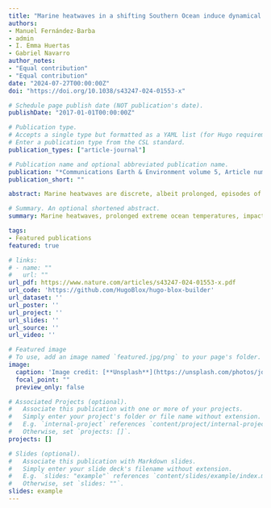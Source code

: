 ```yaml
---
title: "Marine heatwaves in a shifting Southern Ocean induce dynamical changes in primary production"
authors:
- Manuel Fernández-Barba
- admin
- I. Emma Huertas
- Gabriel Navarro
author_notes:
- "Equal contribution"
- "Equal contribution"
date: "2024-07-27T00:00:00Z"
doi: "https://doi.org/10.1038/s43247-024-01553-x"

# Schedule page publish date (NOT publication's date).
publishDate: "2017-01-01T00:00:00Z"

# Publication type.
# Accepts a single type but formatted as a YAML list (for Hugo requirements).
# Enter a publication type from the CSL standard.
publication_types: ["article-journal"]

# Publication name and optional abbreviated publication name.
publication: "*Communications Earth & Environment volume 5, Article number: 404 (2024)*"
publication_short: ""

abstract: Marine heatwaves are discrete, albeit prolonged, episodes of extreme ocean temperatures that are significantly impacting marine ecosystems worldwide. However, there is limited research solely focusing on marine heatwaves and their concomitant effects on ecosystem dynamics in the Southern Ocean, known to play a major role in the Earth’s climate system. Here we use daily high-resolution satellite-derived and modelled data from 1982 to 2021 to characterise general spatiotemporal patterns of marine heatwaves in the Southern Ocean, assess their physical drivers and explore their interconnections with marine biogeochemistry. We find that increasing climate change-related marine heatwave activity, primarily explained by sea-air heat fluxes and vertical diffusion anomalies, enhances net primary production through stabilization of the water column. We empirically reveal causal nonlinear relationships between ocean extremes and primary productivity, especially in the southernmost subantarctic areas where the concurrent sea ice decrease also plays a key role. Furthermore, our study shows zonally asymmetric responses of primary producers to changing physical conditions north of the Antarctic polar front. These results provide key insights into the role of marine heatwaves promoting carbon assimilation (and uptake) in the Southern Ocean through the biological carbon pump, which is crucial for constraining the oceanic carbon cycle under climate change.

# Summary. An optional shortened abstract.
summary: Marine heatwaves, prolonged extreme ocean temperatures, impact ecosystems in the Southern Ocean. This study uses data from 1982-2021 to analyze these heatwaves, finding that they increase net primary production by stabilizing the water column. This process, driven by sea-air heat fluxes and vertical diffusion, enhances carbon assimilation, especially with decreasing sea ice.

tags:
- Featured publications
featured: true

# links:
# - name: ""
#   url: ""
url_pdf: https://www.nature.com/articles/s43247-024-01553-x.pdf
url_code: 'https://github.com/HugoBlox/hugo-blox-builder'
url_dataset: ''
url_poster: ''
url_project: ''
url_slides: ''
url_source: ''
url_video: ''

# Featured image
# To use, add an image named `featured.jpg/png` to your page's folder. 
image:
  caption: 'Image credit: [**Unsplash**](https://unsplash.com/photos/jdD8gXaTZsc)'
  focal_point: ""
  preview_only: false

# Associated Projects (optional).
#   Associate this publication with one or more of your projects.
#   Simply enter your project's folder or file name without extension.
#   E.g. `internal-project` references `content/project/internal-project/index.md`.
#   Otherwise, set `projects: []`.
projects: []

# Slides (optional).
#   Associate this publication with Markdown slides.
#   Simply enter your slide deck's filename without extension.
#   E.g. `slides: "example"` references `content/slides/example/index.md`.
#   Otherwise, set `slides: ""`.
slides: example
---
```

